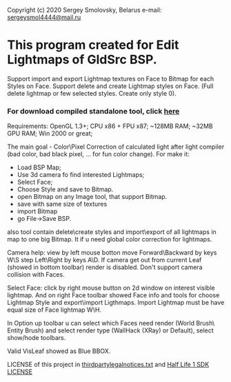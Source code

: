 Copyright (c) 2020 Sergey Smolovsky, Belarus
e-mail: sergeysmol4444@mail.ru

# This program created for Edit Lightmaps of GldSrc BSP. 
Support import and export Lightmap textures on Face to Bitmap for each Styles on Face. 
Support delete and create Lightmap styles on Face. (Full delete lightmap or few selected styles. Create only style 0).

### For download compiled standalone tool, click [here](https://github.com/Sergey-KoRJiK/GldSrcBSPditor/raw/master/GoldSrcViewer.exe)

Requirements: OpenGL 1.3+; CPU x86 + FPU x87; ~128MB RAM; ~32MB GPU RAM; Win 2000 or great;

The main goal - Color\Pixel Correction of calculated light after light compiler
(bad color, bad black pixel, ... for fun color change). 
For make it:
 - Load BSP Map;
 - Use 3d camera fo find interested Lightmaps;
 - Select Face;
 - Choose Style and save to Bitmap.
 - open Bitmap on any Image tool, that support Bitmap.
 - save with same size of textures
 - import Bitmap
 - go File->Save BSP.
 
also tool contain delete\create styles and import\export of all lightmaps in map to one big Bitmap.
It if u need global color correction for lightmaps.
 
Camera help:
view by left mouse botton
move Forward\Backward by keys W\S
step Left\Right by keys A\D.
If camera get out from current Leaf (showed in bottom toolbar)
render is disabled. 
Don't support camera collision with Faces.

Select Face: click by right mouse button on 2d window on interest 
visible lightmap. And on right Face toolbar showed Face info and
tools for choose Lightmap Style and export\import Ligthmaps.
Import Lightmap must be have equal size of Face lightmap W\H.

In Option up toolbar u can select which Faces need render 
(World Brush\ Entity Brush) and select
render type (WallHack (XRay) or Default), select show/hode toolbars.

Valid VisLeaf showed as Blue BBOX.

LICENSE of this project in [thirdpartylegalnotices.txt](https://github.com/Sergey-KoRJiK/GldSrcBSPditor/blob/master/LICENSES/thirdpartylegalnotices.txt) and [Half Life 1 SDK LICENSE](https://github.com/Sergey-KoRJiK/GldSrcBSPditor/blob/master/LICENSES/LICENSE%20HALF-LIFE%20SDK.txt)
